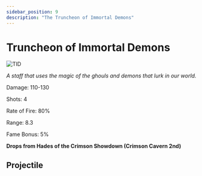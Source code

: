 ```yaml
---
sidebar_position: 9
description: "The Truncheon of Immortal Demons"
---
```


# Truncheon of Immortal Demons

![TID](https://vwiki.valorserver.com/api/item/picture/truncheon%20of%20immortal%20demons)

<i>A staff that uses the magic of the ghouls and demons that lurk in our world.</i>

Damage: 110-130

Shots: 4

Rate of Fire: 80% 

Range: 8.3

Fame Bonus: 5% 

**Drops from Hades of the Crimson Showdown (Crimson Cavern 2nd)**

## Projectile
